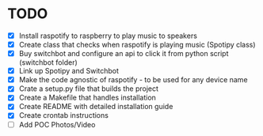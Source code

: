 # TODO
- [X] Install raspotify to raspberry to play music to speakers
- [X] Create class that checks when raspotify is playing music (Spotipy class)
- [X] Buy switchbot and configure an api to click it from python script (switchbot folder)
- [X] Link up Spotipy and Switchbot
- [X] Make the code agnostic of raspotify - to be used for any device name
- [X] Crate a setup.py file that builds the project
- [X] Create a Makefile that handles installation
- [X] Create README with detailed installation guide
- [X] Create crontab instructions
- [ ] Add POC Photos/Video